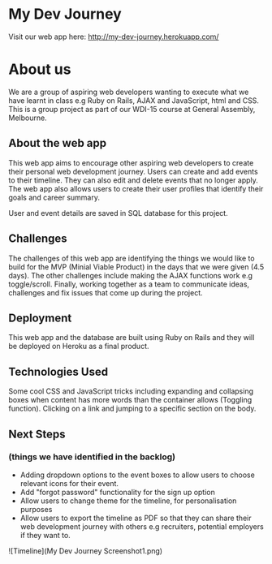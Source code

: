 # My Dev Journey
Visit our web app here: http://my-dev-journey.herokuapp.com/

# About us
We are a group of aspiring web developers wanting to execute what we have learnt in class e.g Ruby on Rails, AJAX and JavaScript, html and CSS. This is a group project as part of our WDI-15 course at General Assembly, Melbourne.


## About the web app
This web app aims to encourage other aspiring web developers to create their personal web development journey. Users can create and add events to their timeline. They can also edit and delete events that no longer apply. The web app also allows users to create their user profiles that identify their goals and career summary.

User and event details are saved in SQL database for this project.

## Challenges
The challenges of this web app are identifying the things we would like to build for the MVP (Minial Viable Product) in the days that we were given (4.5 days). The other challenges include making the AJAX functions work e.g toggle/scroll. Finally, working together as a team to communicate ideas, challenges and fix issues that come up during the project.

## Deployment
This web app and the database are built using Ruby on Rails and they will be deployed on Heroku as a final product.

## Technologies Used
Some cool CSS and JavaScript tricks including expanding and collapsing boxes when content has more words than the container allows (Toggling function). Clicking on a link and jumping to a specific section on the body.

## Next Steps

### (things we have identified in the backlog)
- Adding dropdown options to the event boxes to allow users to choose relevant icons for their event.
- Add "forgot password" functionality for the sign up option
- Allow users to change theme for the timeline, for personalisation purposes
- Allow users to export the timeline as PDF so that they can share their web development journey with others e.g recruiters, potential employers if they want to.


![Timeline](My Dev Journey Screenshot1.png)
